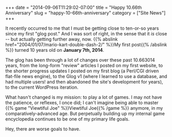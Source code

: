 +++
date = "2014-09-06T11:29:02-07:00"
title = "Happy 10.66th Anniversary"
slug = "happy-10-66th-anniversary"
category = ["Site News"]
+++

It recently occurred to me that I must be getting close to ten-or-so years since my first "glog post."  And I was sort of right, in the sense that it <i>is</i> close -- but actually getting further away, now.  {{% abslink href="2004/01/07/mario-kart-double-dash-2/" %}}My first post{{% /abslink %}} turned 10 years old on <b>January 7th, 2014</b>.

The glog has been through a lot of changes over these past 10.663014 years, from the long-form "review" articles I posted on my first website, to the shorter progress updates I posted on my first blog (a Perl/CGI driven flat-file news engine), to the Glog v1 (where I learned to use a database, and had multiple users! and then abandoned the site's development for years), to the current WordPress iteration.

What hasn't changed is my mission: to play a lot of games.  I may not have the patience, or reflexes, I once did; I can't imagine being able to master {{% game "Viewtiful Joe" %}}Viewtiful Joe{{% /game %}} anymore, in my comparatively-advanced age.  But perpetually building up my internal game encyclopedia continues to be one of my primary life goals.

Hey, there are worse goals to have.
